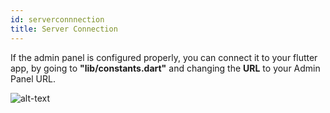 ```yaml
---
id: serverconnnection
title: Server Connection
---
```


If the admin panel is configured properly, you can connect it to your flutter app, by going to <b>"lib/constants.dart"</b> and changing the <b>URL</b> to your Admin Panel URL.

![alt-text](assets/img/appconfig/serverconnection/1.png)
